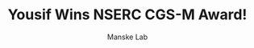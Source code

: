 ---
title: Yousif Wins NSERC CGS-M Award!
image: images/blog/yousif.png
author: Manske Lab
tags:
  - awards
---